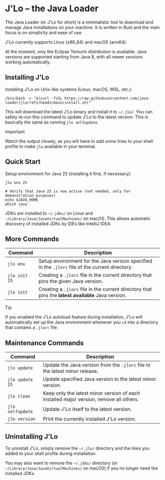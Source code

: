 # J'Lo – the Java Loader

The Java Loader (or J'Lo for short) is a minimalistic tool to download and manage Java installations on your machine.
It is written in Rust and the main focus is on simplicity and ease of use.

J'Lo currently supports Linux (x86_64) and macOS (arm64).

At the moment, only the Eclipse Temurin distribution is available.
Java versions are supported starting from Java 8, with all newer versions working automatically.

## Installing J'Lo

Installing J'Lo on Unix-like systems (Linux, macOS, WSL, etc.):

```shell
/bin/bash -c "$(curl -fsSL https://raw.githubusercontent.com/java-loader/jlo/refs/heads/main/install.sh)"
```

This will download the latest J'Lo binary and install it to `~/.jlo/`. You can safely re-run this command to update
J'Lo to the latest version. This is basically the same as running `jlo selfupdate`.

> [!IMPORTANT]
> Watch the output closely, as you will have to add some lines to your shell profile to make `jlo` available in your
> terminal.

## Quick Start

Setup environment for Java 25 (installing it first, if necessary):

```shell
jlo env 25

# Verify that Java 25 is now active (not needed, only for demonstration purposes)
echo $JAVA_HOME
which java
```

JDKs are installed to `~/.jdks/` on Linux and `~/Library/Java/JavaVirtualMachines/` on macOS.
This allows automatic discovery of installed JDKs by IDEs like IntelliJ IDEA.

## More Commands

| Command       | Description                                                                                        |
|---------------|----------------------------------------------------------------------------------------------------|
| `jlo env`     | Setup environment for the Java version specified in the `.jlorc` file of the current directory.    |
| `jlo init 25` | Creating a `.jlorc` file in the current directory that pins the given Java version.                |
| `jlo init`    | Creating a `.jlorc` file in the current directory that pins the **latest available** Java version. |

> [!TIP]
> If you enabled the J'Lo autoload feature during installation, J'Lo will automatically set up the Java environment
> whenever you `cd` into a directory that contains a `.jlorc` file.

## Maintenance Commands

| Command          | Description                                                                            |
|------------------|----------------------------------------------------------------------------------------|
| `jlo update`     | Update the Java version from the `.jlorc` file to the latest minor release.            |
| `jlo update 25`  | Update specified Java version to the latest minor version.                             |
| `jlo clean`      | Keep only the latest minor version of each installed major version, remove all others. |
| `jlo selfupdate` | Update J'Lo itself to the latest version.                                              |
| `jlo version`    | Print the currently installed J'Lo version.                                            |

## Uninstalling J'Lo

To uninstall J'Lo, simply remove the `~/.jlo/` directory and the lines you added to your shell profile during
installation.

You may also want to remove the `~/.jdks/` directory (or `~/Library/Java/JavaVirtualMachines/` on macOS) if you no
longer need the installed JDKs.
